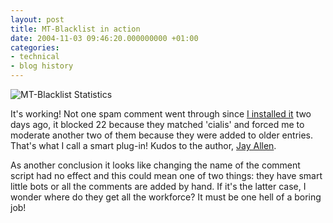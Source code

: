 ```yaml
---
layout: post
title: MT-Blacklist in action
date: 2004-11-03 09:46:20.000000000 +01:00
categories:
- technical
- blog history
---
```

![MT-Blacklist Statistics](https://content.rusiczki.net/blogpics/mt_blacklist_stats.gif)

It's working! Not one spam comment went through since [I installed it](http://www.rusiczki.net/2004/11/01/mt-3121-dynamic-pages-and-the-return-of-the-blacklist/) two days ago, it blocked 22 because they matched 'cialis' and forced me to moderate another two of them because they were added to older entries. That's what I call a smart plug-in! Kudos to the author, [Jay Allen](http://www.jayallen.org/).

As another conclusion it looks like changing the name of the comment script had no effect and this could mean one of two things: they have smart little bots or all the comments are added by hand. If it's the latter case, I wonder where do they get all the workforce? It must be one hell of a boring job!
